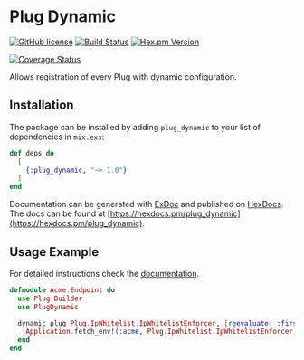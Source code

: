 # Plug Dynamic

[![GitHub license](https://img.shields.io/badge/license-MIT-blue.svg)](https://raw.githubusercontent.com/jshmrtn/plug-dynamic/master/LICENSE)
[![Build Status](https://travis-ci.com/jshmrtn/plug-dynamic.svg?branch=master)](https://travis-ci.com/jshmrtn/plug-dynamic)
[![Hex.pm Version](https://img.shields.io/hexpm/v/plug_dynamic.svg?style=flat)](https://hex.pm/packages/plug_dynamic)
<!-- [![InchCI](https://inch-ci.org/github/jshmrtn/plug-dynamic.svg?branch=master)](https://inch-ci.org/github/jshmrtn/plug-dynamic) -->
[![Coverage Status](https://coveralls.io/repos/github/jshmrtn/plug-dynamic/badge.svg?branch=master)](https://coveralls.io/github/jshmrtn/plug-dynamic?branch=master)


Allows registration of every Plug with dynamic configuration.

## Installation

The package can be installed by adding `plug_dynamic` to your list of
dependencies in `mix.exs`:

```elixir
def deps do
  [
    {:plug_dynamic, "~> 1.0"}
  ]
end
```

Documentation can be generated with [ExDoc](https://github.com/elixir-lang/ex_doc)
and published on [HexDocs](https://hexdocs.pm). The docs can be found at
[https://hexdocs.pm/plug_dynamic](https://hexdocs.pm/plug_dynamic).

## Usage Example

For detailed instructions check the [documentation](https://hexdocs.pm/plug_dynamic).

```elixir
defmodule Acme.Endpoint do
  use Plug.Builder
  use PlugDynamic

  dynamic_plug Plug.IpWhitelist.IpWhitelistEnforcer, [reevaluate: :first_usage] do
    Application.fetch_env!(:acme, Plug.IpWhitelist.IpWhitelistEnforcer)
  end
end
```
